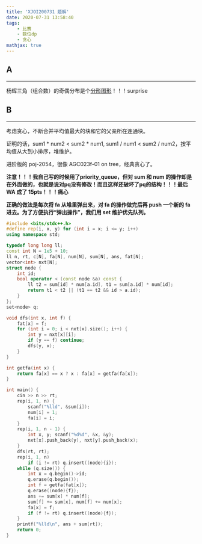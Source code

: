 ```yaml
---
title: 'XJOI200731 题解'
date: 2020-07-31 13:58:40
tags: 
    - 比赛
    - 数位dp
    - 贪心
mathjax: true
---
```


## A
-----

杨辉三角（组合数）的奇偶分布是个[分形图形](https://www.luogu.com.cn/paste/aev56q5n)！！！surprise

## B
-----

考虑贪心，不断合并平均值最大的块和它的父亲所在连通块。

证明的话，sum1 * num2 < sum2 * num1, sum1 / num1 < sum2 / num2，按平均值从大到小排序，堆维护。

进阶版的 poj-2054，很像 AGC023f-01 on tree，经典贪心了。

**注意！！！我自己写的时候用了priority_queue，但对 sum 和 num 的操作却是在外面做的，也就是说对pq没有修改！而且这样还破坏了pq的结构！！！最后 WA 成了 15pts！！！痛心**

**正确的做法是每次将 fa 从堆里弹出来，对 fa 的操作做完后再 push 一个新的 fa 进去。为了方便执行“弹出操作”，我们用 set 维护优先队列。**

``` c++
#include <bits/stdc++.h>
#define rep(i, x, y) for (int i = x; i <= y; i++)
using namespace std;

typedef long long ll;
const int N = 1e5 + 10;
ll n, rt, c[N], fa[N], num[N], sum[N], ans, fat[N];
vector<int> nxt[N];
struct node {
    int id;
    bool operator < (const node &a) const {
        ll t2 = sum[id] * num[a.id], t1 = sum[a.id] * num[id];
        return t1 < t2 || (t1 == t2 && id > a.id);
    }
};
set<node> q;

void dfs(int x, int f) {
    fat[x] = f;
    for (int i = 0; i < nxt[x].size(); i++) {
        int y = nxt[x][i];
        if (y == f) continue;
        dfs(y, x);
    }
}

int getfa(int x) {
    return fa[x] == x ? x : fa[x] = getfa(fa[x]);
}

int main() {
    cin >> n >> rt;
    rep(i, 1, n) {
        scanf("%lld", &sum[i]);
        num[i] = 1;
        fa[i] = i;
    }
    rep(i, 1, n - 1) {
        int x, y; scanf("%d%d", &x, &y);
        nxt[x].push_back(y), nxt[y].push_back(x);
    }
    dfs(rt, rt);
    rep(i, 1, n)
        if (i != rt) q.insert((node){i});
    while (q.size()) {
        int x = q.begin()->id;
        q.erase(q.begin());
        int f = getfa(fat[x]);
        q.erase((node){f});
        ans += sum[x] * num[f];
        sum[f] += sum[x], num[f] += num[x];
        fa[x] = f;
        if (f != rt) q.insert((node){f});
    }
    printf("%lld\n", ans + sum[rt]);
    return 0;
}
```